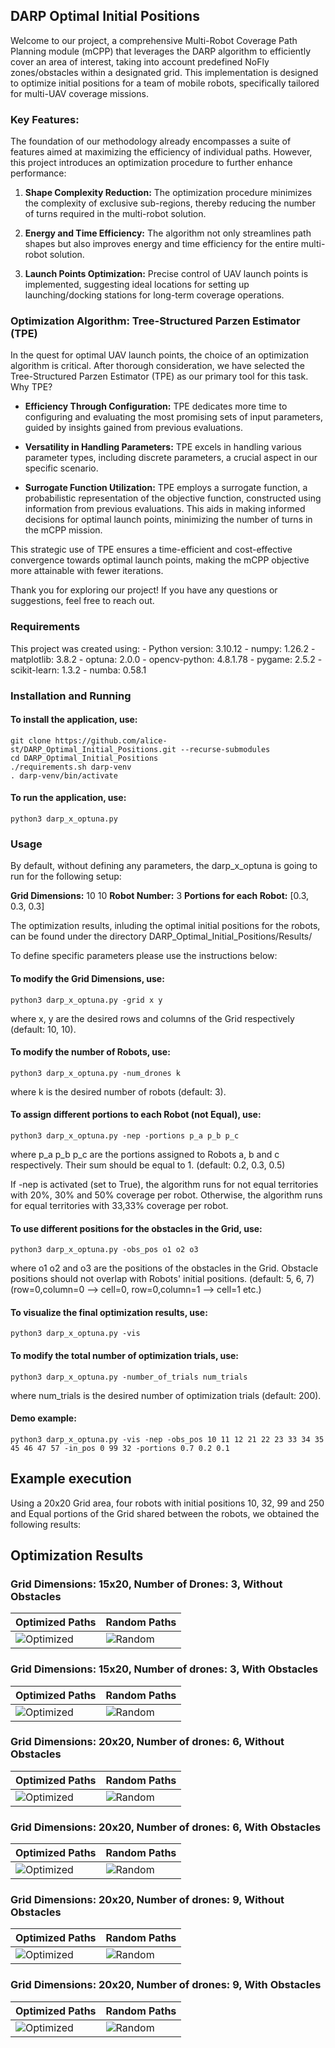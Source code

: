 ## DARP Optimal Initial Positions

Welcome to our project, a comprehensive Multi-Robot Coverage Path Planning module (mCPP) that leverages the DARP algorithm to efficiently cover an area of interest, taking into account predefined NoFly zones/obstacles within a designated grid. This implementation is designed to optimize initial positions for a team of mobile robots, specifically tailored for multi-UAV coverage missions.

### Key Features:

The foundation of our methodology already encompasses a suite of features aimed at maximizing the efficiency of individual paths. However, this project introduces an optimization procedure to further enhance performance:

1. **Shape Complexity Reduction:**
The optimization procedure minimizes the complexity of exclusive sub-regions, thereby reducing the number of turns required in the multi-robot solution.

2. **Energy and Time Efficiency:**
The algorithm not only streamlines path shapes but also improves energy and time efficiency for the entire multi-robot solution.

3. **Launch Points Optimization:**
Precise control of UAV launch points is implemented, suggesting ideal locations for setting up launching/docking stations for long-term coverage operations.

### Optimization Algorithm: Tree-Structured Parzen Estimator (TPE)

In the quest for optimal UAV launch points, the choice of an optimization algorithm is critical. After thorough consideration, we have selected the Tree-Structured Parzen Estimator (TPE) as our primary tool for this task.
Why TPE?

- **Efficiency Through Configuration:**
TPE dedicates more time to configuring and evaluating the most promising sets of input parameters, guided by insights gained from previous evaluations.

- **Versatility in Handling Parameters:**
TPE excels in handling various parameter types, including discrete parameters, a crucial aspect in our specific scenario.

- **Surrogate Function Utilization:**
TPE employs a surrogate function, a probabilistic representation of the objective function, constructed using information from previous evaluations. This aids in making informed decisions for optimal launch points, minimizing the number of turns in the mCPP mission.

This strategic use of TPE ensures a time-efficient and cost-effective convergence towards optimal launch points, making the mCPP objective more attainable with fewer iterations.

Thank you for exploring our project! If you have any questions or suggestions, feel free to reach out.

### **Requirements**
This project was created using:
    - Python version: 3.10.12
    - numpy: 1.26.2
    - matplotlib: 3.8.2
    - optuna: 2.0.0
    - opencv-python: 4.8.1.78
    - pygame: 2.5.2
    - scikit-learn: 1.3.2
    - numba: 0.58.1

### Installation and Running
#### To install the application, use:
```
git clone https://github.com/alice-st/DARP_Optimal_Initial_Positions.git --recurse-submodules
cd DARP_Optimal_Initial_Positions
./requirements.sh darp-venv 
. darp-venv/bin/activate
```

#### To run the application, use:

```
python3 darp_x_optuna.py
```

### Usage

By default, without defining any parameters, the darp_x_optuna is going to run for the following setup:

**Grid Dimensions:** 10 10
**Robot Number:** 3
**Portions for each Robot:** [0.3, 0.3, 0.3] 

The optimization results, inluding the optimal initial positions for the robots, can be found under the directory DARP_Optimal_Initial_Positions/Results/

To define specific parameters please use the instructions below:

#### To modify the Grid Dimensions, use:
```
python3 darp_x_optuna.py -grid x y

```
where x, y are the desired rows and columns of the Grid respectively (default: 10, 10).

#### To modify the number of Robots, use:

```
python3 darp_x_optuna.py -num_drones k
```
where k is the desired number of robots (default: 3).

#### To assign different portions to each Robot (not Equal), use:


```
python3 darp_x_optuna.py -nep -portions p_a p_b p_c

```

where p_a p_b p_c are the portions assigned to Robots a, b and c respectively. Their sum should be equal to 1. (default: 0.2, 0.3, 0.5)

If -nep is activated (set to True), the algorithm runs for not equal territories with 20%, 30% and 50% coverage per robot. Otherwise, the algorithm runs for equal territories with 33,33% coverage per robot. 


#### To use different positions for the obstacles in the Grid, use:

```
python3 darp_x_optuna.py -obs_pos o1 o2 o3
```

where o1 o2 and o3 are the positions of the obstacles in the Grid. Obstacle positions should not overlap with Robots' initial positions. (default: 5, 6, 7) (row=0,column=0 --> cell=0, row=0,column=1 --> cell=1 etc.)

#### To visualize the final optimization results, use:

```
python3 darp_x_optuna.py -vis
```

#### To modify the total number of optimization trials, use:

```
python3 darp_x_optuna.py -number_of_trials num_trials
```

where num_trials is the desired number of optimization trials (default: 200).

#### Demo example:
 
 ```
python3 darp_x_optuna.py -vis -nep -obs_pos 10 11 12 21 22 23 33 34 35 45 46 47 57 -in_pos 0 99 32 -portions 0.7 0.2 0.1
```

##  Example execution

Using a 20x20 Grid area, four robots with initial positions 10, 32, 99 and 250 and Equal portions of the Grid shared between the robots, we obtained the following results:


## Optimization Results

### Grid Dimensions: 15x20, Number of Drones: 3, Without Obstacles

| Optimized Paths | Random Paths |
| ----------------------------------- | ----------------------------------- |
| ![Optimized](Demo_Results/Paths/optimized/x=15_y=20_num_drones=3_obstacles=No_obstacles.png) | ![Random](Demo_Results/Paths/random/x=15_y=20_num_drones=3_obstacles=No_obstacles.png) |


### Grid Dimensions: 15x20, Number of drones: 3, With Obstacles

| Optimized Paths | Random Paths |
| ----------------------------------- | ----------------------------------- |
| ![Optimized](Demo_Results/Paths/optimized/x=15_y=20_num_drones=3_obstacles=With_obstacles.png) | ![Random](Demo_Results/Paths/random/x=15_y=20_num_drones=3_obstacles=With_obstacles.png) |



### Grid Dimensions: 20x20, Number of drones: 6, Without Obstacles

| Optimized Paths | Random Paths |
| ----------------------------------- | ----------------------------------- |
| ![Optimized](Demo_Results/Paths/optimized/x=20_y=20_num_drones=6_obstacles=No_obstacles.png) | ![Random](Demo_Results/Paths/random/x=20_y=20_num_drones=6_obstacles=No_obstacles.png) |


### Grid Dimensions: 20x20, Number of drones: 6, With Obstacles

| Optimized Paths | Random Paths |
| ----------------------------------- | ----------------------------------- |
| ![Optimized](Demo_Results/Paths/optimized/x=20_y=20_num_drones=6_obstacles=With_obstacles.png) | ![Random](Demo_Results/Paths/random/x=20_y=20_num_drones=6_obstacles=With_obstacles.png) |


### Grid Dimensions: 20x20, Number of drones: 9, Without Obstacles

| Optimized Paths | Random Paths |
| ----------------------------------- | ----------------------------------- |
| ![Optimized](Demo_Results/Paths/optimized/x=20_y=20_num_drones=9_obstacles=No_obstacles.png) | ![Random](Demo_Results/Paths/random/x=20_y=20_num_drones=9_obstacles=No_obstacles.png) |


### Grid Dimensions: 20x20, Number of drones: 9, With Obstacles

| Optimized Paths | Random Paths |
| ----------------------------------- | ----------------------------------- |
| ![Optimized](Demo_Results/Paths/optimized/x=20_y=20_num_drones=9_obstacles=With_obstacles.png) | ![Random](Demo_Results/Paths/random/x=20_y=20_num_drones=9_obstacles=With_obstacles.png) |

